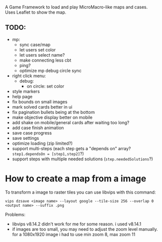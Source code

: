 A Game Framework to load and play MicroMacro-like maps and cases.
Uses Leaflet to show the map.

## TODO:
- mp:
    - sync case/map
    - let users set color
    - let users select name?
    - make connecting less cbt
    - ping?
    - optimize mp debug circle sync
- right click menu:
    - debug:
        - on circle: set color
- style markers
- help page
- fix bounds on small images
- mark solved cards better in ui
- fix pagination bullets being at the bottom
- make objective display better on mobile
- add shake on mobile/general cards after waiting too long?
- add case finish animation
- save case progress
- save settings
- optimize loading (zip limited?)
- support multi-steps (each step gets a "depends on" array? `step1.dependsOn = [step1,step2]`?)
- support steps with multiple needed solutions (`step.neededSolutions`?)

# How to create a map from a image
To transform a image to raster tiles you can use libvips with this command:

`vips dzsave <image name> --layout google --tile-size 256 --overlap 0 <output name> --suffix .png`


Problems:
- libvips v8.14.2 didn't work for me for some reason. i used v8.14.1
- if images are too small, you may need to adjust the zoom level manually. for a 1080x1920 image i had to use min zoom 8, max zoom 11